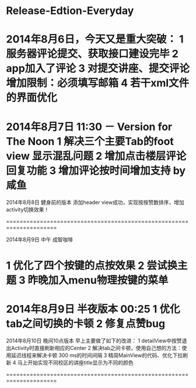 Release-Edtion-Everyday
=======================



2014年8月6日，今天又是重大突破：
1 服务器评论提交、获取接口建设完毕
2 app加入了评论
3 对提交讲座、提交评论增加限制：必须填写邮箱
4 若干xml文件的界面优化
=====================================================================

2014年8月7日 11:30 － Version for The Noon
1 解决三个主要Tab的foot view 显示混乱问题
2 增加点击楼层评论回复功能
3 增加评论按时间增加支持 
                   by 咸鱼
=====================================================================
2014年8月8日 健身前的版本
添加header view成功，实现按按赞数排序，增加activity切换效果！

=====================================================================


2014年8月9日 中午 成智咖啡

1 优化了四个按键的点按效果
2 尝试换主题
3 昨晚加入menu物理按键的菜单
=====================================================================


2014年8月9日 半夜版本 00:25
1 优化tab之间切换的卡顿
2 修复点赞bug
=====================================================================

2014年8月10日  晚间10点版本
早上主要做了如下的改进：
1 detailView中按赞退出Activity时直接刷新相应的Center
2 解决tab之间卡顿，使用自己想的方法：使用延迟线程来解决卡顿 300 ms的时间间隔
3 精简MainView的代码、优化下拉刷新
4 马上开始实现不同校区的讲座title显示为不同的颜色

=====================================================================